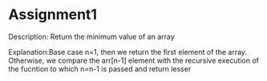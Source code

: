 # Assignment1

Description: Return the minimum value of an array

Explanation:Base case n=1, then we return the first element of the array. Otherwise, we compare the arr[n-1] element with the recursive execution of the fucntion to which n=n-1 is passed and return lesser
